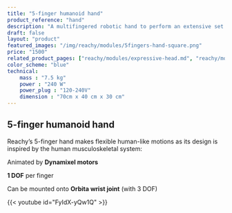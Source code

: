 ```yaml
---
title: "5-finger humanoid hand"
product_reference: "hand"
description: "A multifingered robotic hand to perform an extensive set of signs and complex manipulations"
draft: false
layout: "product"
featured_images: "/img/reachy/modules/5fingers-hand-square.png"
price: "1500"
related_product_pages: ["reachy/modules/expressive-head.md", "reachy/modules/chest.md", "reachy/modules/bioinspired-arm.md", "reachy/modules/gripper.md"]
color_scheme: "blue"
technical:
    mass : "7.5 kg"
    power : "240 W"
    power_plug : "120-240V"
    dimension : "70cm x 40 cm x 30 cm"
---
```



## 5-finger humanoid hand


Reachy’s 5-finger hand makes flexible human-like motions as its design is inspired by the human musculoskeletal system:

Animated by <b>Dynamixel motors</b>

<b>1 DOF</b> per finger

Can be mounted onto <b>Orbita wrist joint</b> (with 3 DOF)




{{< youtube id="FyIdX-yQw1Q" >}}